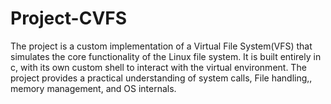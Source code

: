 # Project-CVFS
The project is a custom implementation of a Virtual File System(VFS) that simulates the core functionality of the Linux file system. It is built entirely in c, with its own custom shell to interact with the virtual environment. The project provides a practical understanding of system calls, File handling,, memory management, and OS internals.
